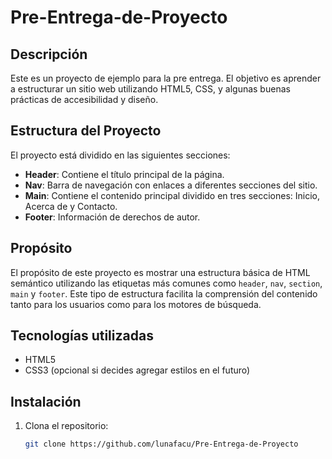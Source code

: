 # Pre-Entrega-de-Proyecto

## Descripción

Este es un proyecto de ejemplo para la pre entrega. El objetivo es aprender a estructurar un sitio web utilizando HTML5, CSS, y algunas buenas prácticas de accesibilidad y diseño.

## Estructura del Proyecto

El proyecto está dividido en las siguientes secciones:

- **Header**: Contiene el título principal de la página.
- **Nav**: Barra de navegación con enlaces a diferentes secciones del sitio.
- **Main**: Contiene el contenido principal dividido en tres secciones: Inicio, Acerca de y Contacto.
- **Footer**: Información de derechos de autor.

## Propósito

El propósito de este proyecto es mostrar una estructura básica de HTML semántico utilizando las etiquetas más comunes como `header`, `nav`, `section`, `main` y `footer`. Este tipo de estructura facilita la comprensión del contenido tanto para los usuarios como para los motores de búsqueda.

## Tecnologías utilizadas

- HTML5
- CSS3 (opcional si decides agregar estilos en el futuro)

## Instalación

1. Clona el repositorio:
   ```bash
   git clone https://github.com/lunafacu/Pre-Entrega-de-Proyecto
